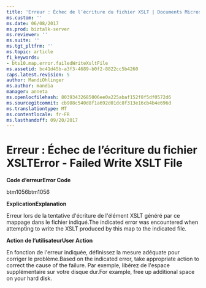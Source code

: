 ```yaml
---
title: 'Erreur : Échec de l’écriture du fichier XSLT | Documents Microsoft'
ms.custom: ''
ms.date: 06/08/2017
ms.prod: biztalk-server
ms.reviewer: ''
ms.suite: ''
ms.tgt_pltfrm: ''
ms.topic: article
f1_keywords:
- bts10.map.error.failedWriteXsltFile
ms.assetid: bc41d45b-a3f3-4689-b0f2-8822cc5b4260
caps.latest.revision: 5
author: MandiOhlinger
ms.author: mandia
manager: anneta
ms.openlocfilehash: 80393432685006ee0a225abaf152f8f5df0572d6
ms.sourcegitcommit: cb908c540d8f1a692d01dc8f313e16cb4b4e696d
ms.translationtype: MT
ms.contentlocale: fr-FR
ms.lasthandoff: 09/20/2017
---
```

# <a name="error---failed-write-xslt-file"></a><span data-ttu-id="7236d-102">Erreur : Échec de l’écriture du fichier XSLT</span><span class="sxs-lookup"><span data-stu-id="7236d-102">Error - Failed Write XSLT File</span></span>
<span data-ttu-id="7236d-103">**Code d’erreur**</span><span class="sxs-lookup"><span data-stu-id="7236d-103">**Error Code**</span></span>  
  
 <span data-ttu-id="7236d-104">btm1056</span><span class="sxs-lookup"><span data-stu-id="7236d-104">btm1056</span></span>  
  
 <span data-ttu-id="7236d-105">**Explication**</span><span class="sxs-lookup"><span data-stu-id="7236d-105">**Explanation**</span></span>  
  
 <span data-ttu-id="7236d-106">Erreur lors de la tentative d'écriture de l'élément XSLT généré par ce mappage dans le fichier indiqué.</span><span class="sxs-lookup"><span data-stu-id="7236d-106">The indicated error was encountered when attempting to write the XSLT produced by this map to the indicated file.</span></span>  
  
 <span data-ttu-id="7236d-107">**Action de l’utilisateur**</span><span class="sxs-lookup"><span data-stu-id="7236d-107">**User Action**</span></span>  
  
 <span data-ttu-id="7236d-108">En fonction de l'erreur indiquée, définissez la mesure adéquate pour corriger le problème.</span><span class="sxs-lookup"><span data-stu-id="7236d-108">Based on the indicated error, take appropriate action to correct the cause of the failure.</span></span> <span data-ttu-id="7236d-109">Par exemple, libérez de l'espace supplémentaire sur votre disque dur.</span><span class="sxs-lookup"><span data-stu-id="7236d-109">For example, free up additional space on your hard disk.</span></span>
